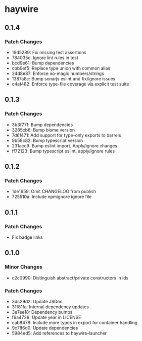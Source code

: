 # haywire

## 0.1.4

### Patch Changes

- 19d5289: Fix missing test assertions
- 784035c: Ignore lint rules in test
- bcd9e61: Bump dependencies
- cbb9ef5: Replace type union with common alias
- 24d8e87: Enforce no-magic numbers/strings
- 1387a8c: Bump sonarjs eslint and fix/ignore issues
- c4af482: Enforce type-file coverage via explicit test suite

## 0.1.3

### Patch Changes

- 3b3f77f: Bump dependencies
- 3285cb6: Bump biome version
- 7d6f471: Add support for type-only exports to barrels
- 9b58c82: Bump typescript version
- 231acc9: Bump eslint import. Apply/ignore changes
- ff72123: Bump typescript eslint, apply/ignore rules

## 0.1.2

### Patch Changes

- 1de1659: Omit CHANGELOG from publish
- 725510a: Include npmignore ignore file

## 0.1.1

### Patch Changes

- Fix badge links

## 0.1.0

### Minor Changes

- c2c0990: Distinguish abstract/private constructors in ids

### Patch Changes

- 3dc29d2: Update JSDoc
- 31f81fa: Internal dependency updates
- 3e7ee18: Dependency bumps
- f6a4729: Update year in LICENSE
- cab8478: Include more types in export for container handling
- 9c786d0: Update dependencies
- 5984ed5: Add references to haywire-launcher
